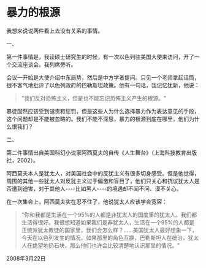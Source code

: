 # 暴力的根源

我想来说说两件看上去没有关系的事情。

一、

第一件事情是，我读硕士研究生的时候，有一次以色列驻美国大使来访问，开了一个交流座谈会。我列席旁听。

会议一开始是大使介绍中东局势，然后是中方学者提问。只见一个老师拿起话筒，很不客气地批评了以色列政府的巴勒斯坦政策。他有一句话，我记忆犹新，他说：

> "我们反对恐怖主义，但是也不能忘记恐怖主义产生的根源。"

暴徒固然应该受到谴责和惩罚，但是这些人为什么选择暴力作为表达意见的手段，这个问题却是不能被忽略的。我们不能不深思，暴力的根源到底在哪里，他们为什么恨我们？

二、

第二件事情出自美国科幻小说家阿西莫夫的自传《人生舞台》（上海科技教育出版社，2002）。

阿西莫夫本人是犹太人，对美国社会中的反犹主义有很多切身感受。但是他觉得，周围的其他一些犹太人对反犹主义过于偏激和盲目了，他们只关心和抗议犹太人是否遭到迫害，对于其他人----比如黑人----的境遇却不闻不问、漠不关心。

在一次集会上，阿西莫夫实在忍不住了，他说犹太人应该学会宽容：

> "你和我都是生活在一个95%的人都是非犹太人的国度里的犹太人。我们都生活得很好。我很想知道如果我们是非犹太人，生活在一个95%的人都是正统派犹太教徒的国家里，我们会怎么样？......美国犹太人最好想象一下，今天在以色列发生的情况，如果那里的角色互换，巴勒斯坦人在统治，犹太人在绝望地扔石块，那么他们也许会比较清楚地认识那里的情况。"

2008年3月22日
